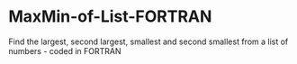 # MaxMin-of-List-FORTRAN
Find the largest, second largest, smallest and second smallest from a list of numbers - coded in FORTRAN

